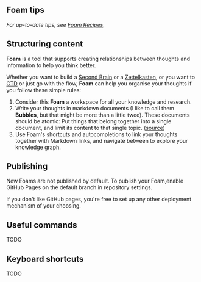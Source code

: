 ## Foam tips

_For up-to-date tips, see [Foam Recipes](https://foambubble.github.io/foam/recipes)._

## Structuring content

**Foam** is a tool that supports creating relationships between thoughts and information to help you think better.

Whether you want to build a [Second Brain](https://www.buildingasecondbrain.com/) or a [Zettelkasten](https://zettelkasten.de/posts/overview/), or you want to [GTD](https://gettingthingsdone.com/what-is-gtd/) or just go with the flow, **Foam** can help you organise your thoughts if you follow these simple rules:

1. Consider this **Foam** a workspace for all your knowledge and research.
2. Write your thoughts in markdown documents (I like to call them **Bubbles**, but that might be more than a little twee). These documents should be atomic: Put things that belong together into a single document, and limit its content to that single topic. ([source](https://zettelkasten.de/posts/overview/#principles))
3. Use Foam's shortcuts and autocompletions to link your thoughts together with Markdown links, and navigate between to explore your knowledge graph.


## Publishing

New Foams are not published by default. To publish your Foam,enable GitHub Pages on the default branch in repository settings.

If you don't like GitHub pages, you're free to set up any other deployment mechanism of your choosing.

## Useful commands

TODO

## Keyboard shortcuts

TODO
